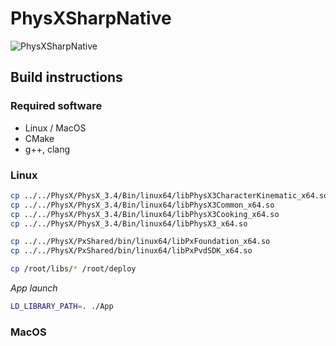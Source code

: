 # PhysXSharpNative

![PhysXSharpNative](https://github.com/Team-Iterum/PhysXSharp/workflows/C/C++%20CI/badge.svg)



Build instructions
----------------

### Required software
- Linux / MacOS
- CMake
- g++, clang

### Linux

```bash
cp ../../PhysX/PhysX_3.4/Bin/linux64/libPhysX3CharacterKinematic_x64.so /root/libs  
cp ../../PhysX/PhysX_3.4/Bin/linux64/libPhysX3Common_x64.so             /root/libs  
cp ../../PhysX/PhysX_3.4/Bin/linux64/libPhysX3Cooking_x64.so            /root/libs  
cp ../../PhysX/PhysX_3.4/Bin/linux64/libPhysX3_x64.so                   /root/libs  

cp ../../PhysX/PxShared/bin/linux64/libPxFoundation_x64.so              /root/libs  
cp ../../PhysX/PxShared/bin/linux64/libPxPvdSDK_x64.so                  /root/libs  

cp /root/libs/* /root/deploy
```

*App launch*  

```bash
LD_LIBRARY_PATH=. ./App
```

### MacOS
